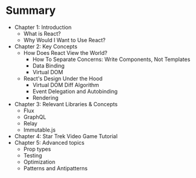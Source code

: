 # Summary

* Chapter 1: Introduction
  * What is React?
  * Why Would I Want to Use React?
* Chapter 2: Key Concepts
  * How Does React View the World?
    * How To Separate Concerns: Write Components, Not Templates
    * Data Binding
    * Virtual DOM
  * React's Design Under the Hood
    * Virtual DOM Diff Algorithm
    * Event Delegation and Autobinding
    * Rendering
* Chapter 3: Relevant Libraries & Concepts
  * Flux
  * GraphQL
  * Relay
  * Immutable.js
* Chapter 4: Star Trek Video Game Tutorial
* Chapter 5: Advanced topics
  * Prop types
  * Testing
  * Optimization
  * Patterns and Antipatterns